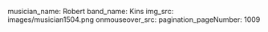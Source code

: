 musician_name: Robert
band_name: Kins
img_src: images/musician1504.png
onmouseover_src: 
pagination_pageNumber: 1009